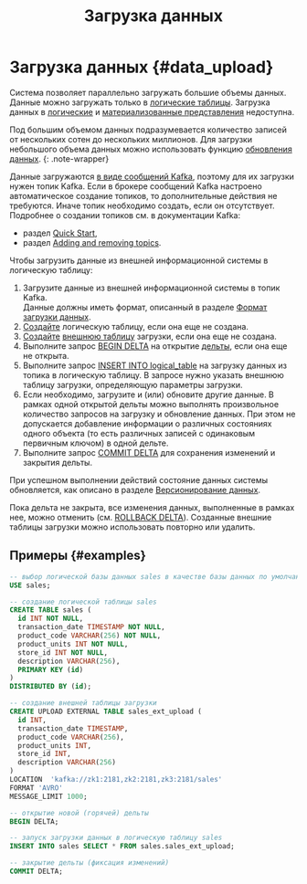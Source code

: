 ﻿---
layout: default
title: Загрузка данных
nav_order: 3
parent: Работа с системой
has_children: true
has_toc: false
---

# Загрузка данных {#data_upload}

Система позволяет параллельно загружать большие объемы данных. Данные можно загружать только 
в [логические таблицы](../../overview/main_concepts/logical_table/logical_table.md).
Загрузка данных в [логические](../../overview/main_concepts/logical_view/logical_view.md)
и [материализованные представления](../../overview/main_concepts/materialized_view/materialized_view.md)
недоступна.

Под большим объемом данных подразумевается количество записей от нескольких сотен до нескольких миллионов. 
Для загрузки небольшого объема данных можно использовать функцию [обновления данных](../data_update/data_update.md).
{: .note-wrapper}

Данные загружаются [в виде сообщений Kafka](../../reference/upload_format/upload_format.md), поэтому для их загрузки 
нужен топик Kafka. Если в брокере сообщений Kafka настроено автоматическое создание топиков, 
то дополнительные действия не требуются. Иначе топик необходимо создать, если он отсутствует. Подробнее о создании 
топиков см. в документации Kafka:
*   раздел [Quick Start](https://kafka.apache.org/documentation/#quickstart),
*   раздел [Adding and removing topics](https://kafka.apache.org/documentation/#basic_ops_add_topic).

Чтобы загрузить данные из внешней информационной системы в логическую таблицу:
1.  Загрузите данные из внешней информационной системы в топик Kafka.  
    Данные должны иметь формат, описанный в разделе [Формат загрузки данных](../../reference/upload_format/upload_format.md).
2.  [Создайте](../../reference/sql_plus_requests/CREATE_TABLE/CREATE_TABLE.md) 
    логическую таблицу, если она еще не создана.
3.  [Создайте](../../reference/sql_plus_requests/CREATE_UPLOAD_EXTERNAL_TABLE/CREATE_UPLOAD_EXTERNAL_TABLE.md) 
    [внешнюю таблицу](../../overview/main_concepts/external_table/external_table.md) 
    загрузки, если она еще не создана.
4.  Выполните запрос [BEGIN DELTA](../../reference/sql_plus_requests/BEGIN_DELTA/BEGIN_DELTA.md) 
    на открытие [дельты](../../overview/main_concepts/delta/delta.md), 
    если она еще не открыта.
5.  Выполните запрос [INSERT INTO logical_table](../../reference/sql_plus_requests/INSERT_INTO_logical_table/INSERT_INTO_logical_table.md) 
    на загрузку данных из топика в логическую таблицу. В запросе нужно указать внешнюю таблицу загрузки, 
    определяющую параметры загрузки.
6.  Если необходимо, загрузите и (или) обновите другие данные.
    В рамках одной открытой дельты можно выполнять произвольное количество запросов на загрузку и обновление данных. 
    При этом не допускается добавление информации о различных состояниях одного объекта (то есть различных записей с 
    одинаковым первичным ключом) в одной дельте.
7.  Выполните запрос [COMMIT DELTA](../../reference/sql_plus_requests/COMMIT_DELTA/COMMIT_DELTA.md) 
    для сохранения изменений и закрытия дельты.
    
При успешном выполнении действий состояние данных системы обновляется, как описано в разделе 
[Версионирование данных](data_versioning/data_versioning.md).

Пока дельта не закрыта, все изменения данных, выполненные в рамках нее, можно отменить 
(см. [ROLLBACK DELTA](../../reference/sql_plus_requests/ROLLBACK_DELTA/ROLLBACK_DELTA.md)). 
Созданные внешние таблицы загрузки можно использовать повторно или удалить.

## Примеры {#examples}
```sql
-- выбор логической базы данных sales в качестве базы данных по умолчанию
USE sales;

-- создание логической таблицы sales
CREATE TABLE sales (
  id INT NOT NULL,
  transaction_date TIMESTAMP NOT NULL,
  product_code VARCHAR(256) NOT NULL,
  product_units INT NOT NULL,
  store_id INT NOT NULL,
  description VARCHAR(256),
  PRIMARY KEY (id)
)
DISTRIBUTED BY (id);

-- создание внешней таблицы загрузки
CREATE UPLOAD EXTERNAL TABLE sales_ext_upload (
  id INT,
  transaction_date TIMESTAMP,
  product_code VARCHAR(256),
  product_units INT,
  store_id INT,
  description VARCHAR(256)
)
LOCATION  'kafka://zk1:2181,zk2:2181,zk3:2181/sales'
FORMAT 'AVRO'
MESSAGE_LIMIT 1000;

-- открытие новой (горячей) дельты
BEGIN DELTA;

-- запуск загрузки данных в логическую таблицу sales
INSERT INTO sales SELECT * FROM sales.sales_ext_upload;

-- закрытие дельты (фиксация изменений)
COMMIT DELTA;
```
